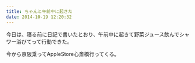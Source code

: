 ```yaml
---
title: ちゃんと午前中に起きた
date: 2014-10-19 12:20:32
---
```


今日は、寝る前に日記で書いたとおり、午前中に起きて野菜ジュース飲んでシャワー浴びてって行動できた。

今から京阪乗ってAppleStore心斎橋行ってくる。